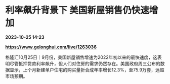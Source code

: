 # 利率飙升背景下 美国新屋销售仍快速增加

**2023-10-25 14:23**

**https://www.gelonghui.com/live/1263036**

格隆汇10月25日｜9月份，美国新屋销售增速为2022年初以来的最快速度，这表明尽管抵押贷款利率飙升，但人们对住房的需求仍然存在。美国政府周三公布的数据显示，上个月新建单户住宅的购买量折合成年率增长12.3%，至75.9万套，远超市场预期。